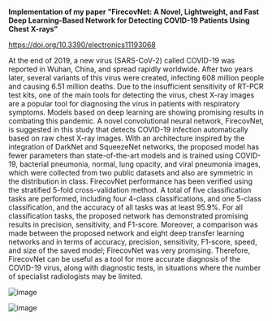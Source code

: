 **Implementation of my paper "FirecovNet: A Novel, Lightweight, and Fast Deep Learning-Based Network for Detecting COVID-19 Patients Using Chest X-rays"**

https://doi.org/10.3390/electronics11193068

At the end of 2019, a new virus (SARS-CoV-2) called COVID-19 was reported in Wuhan, China, and spread rapidly worldwide. After two years later, several variants of this virus were created, infecting 608 million people and causing 6.51 million deaths. Due to the insufficient sensitivity of RT-PCR test kits, one of the main tools for detecting the virus, chest X-ray images are a popular tool for diagnosing the virus in patients with respiratory symptoms. Models based on deep learning are showing promising results in combating this pandemic. A novel convolutional neural network, FirecovNet, is suggested in this study that detects COVID-19 infection automatically based on raw chest X-ray images. With an architecture inspired by the integration of DarkNet and SqueezeNet networks, the proposed model has fewer parameters than state-of-the-art models and is trained using COVID-19, bacterial pneumonia, normal, lung opacity, and viral pneumonia images, which were collected from two public datasets and also are symmetric in the distribution in class. FirecovNet performance has been verified using the stratified 5-fold cross-validation method. A total of five classification tasks are performed, including four 4-class classifications, and one 5-class classification, and the accuracy of all tasks was at least 95.9%. For all classification tasks, the proposed network has demonstrated promising results in precision, sensitivity, and F1-score. Moreover, a comparison was made between the proposed network and eight deep transfer learning networks and in terms of accuracy, precision, sensitivity, F1-score, speed, and size of the saved model; FirecovNet was very promising. Therefore, FirecovNet can be useful as a tool for more accurate diagnosis of the COVID-19 virus, along with diagnostic tests, in situations where the number of specialist radiologists may be limited.


![image](https://user-images.githubusercontent.com/57661230/203859044-c7f153f5-7cb0-4748-ae69-149c762cdcfe.png)



![image](https://user-images.githubusercontent.com/57661230/203859616-622b499e-874a-454f-9cf1-749e27487733.png)
